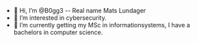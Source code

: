 - 👋 Hi, I’m @B0gg3 -- Real name Mats Lundager
- 👀 I’m interested in cybersecurity.
- 🌱 I’m currently getting my MSc in informationsystems, I have a bachelors in computer science.
<!---
B0gg3/B0gg3 is a ✨ special ✨ repository because its `README.md` (this file) appears on your GitHub profile.
You can click the Preview link to take a look at your changes.
--->
